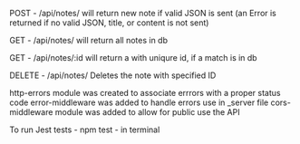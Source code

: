 POST - /api/notes/  will return new note if valid JSON is sent (an Error is returned if no valid
JSON, title, or content is not sent)

GET - /api/notes/ will return all notes in db

GET - /api/notes/:id will return a with uniqure id, if a match is in db

DELETE - /api/notes/ Deletes the note with specified ID

http-errors module was created to associate errrors with a proper status code
error-middleware was added to handle errors use in _server file
cors-middleware module was added to allow for public use the API

To run Jest tests - npm test - in terminal